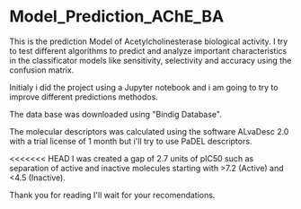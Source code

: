 # Model_Prediction_AChE_BA

This is the prediction Model of Acetylcholinesterase biological activity.
I try to test different algorithms to predict and analyze important
characteristics in the classificator models like sensitivity, selectivity and accuracy using the confusion matrix.

Initialy i did the project using a Jupyter notebook and i am going to try to improve different predictions methodos.

The data base was downloaded using "Bindig Database".

The molecular descriptors was calculated using the software ALvaDesc 2.0 with a trial license of 1 month but i'll try
to use PaDEL descriptors.

<<<<<<< HEAD
I was created a gap of 2.7  units of pIC50 such as separation of active and inactive molecules starting with >7.2 (Active) and  <4.5 (Inactive).

Thank you for reading I'll wait for your recomendations.

